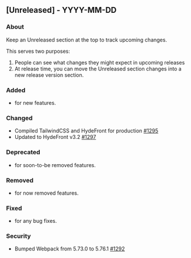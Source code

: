 ## [Unreleased] - YYYY-MM-DD

### About

Keep an Unreleased section at the top to track upcoming changes.

This serves two purposes:

1. People can see what changes they might expect in upcoming releases
2. At release time, you can move the Unreleased section changes into a new release version section.

### Added
- for new features.

### Changed
- Compiled TailwindCSS and HydeFront for production [#1295](https://github.com/hydephp/develop/pull/1295)
- Updated to HydeFront v3.2 [#1297](https://github.com/hydephp/develop/pull/1297)

### Deprecated
- for soon-to-be removed features.

### Removed
- for now removed features.

### Fixed
- for any bug fixes.

### Security
- Bumped Webpack from 5.73.0 to 5.76.1 [#1292](https://github.com/hydephp/develop/pull/1292)
